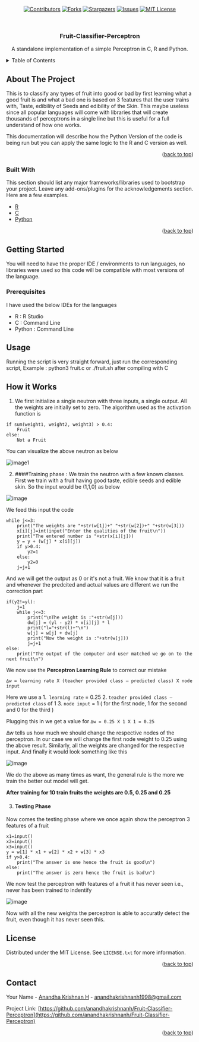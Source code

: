 <div align="center">

[![Contributors][contributors-shield]][contributors-url]
[![Forks][forks-shield]][forks-url]
[![Stargazers][stars-shield]][stars-url]
[![Issues][issues-shield]][issues-url]
[![MIT License][license-shield]][license-url]

</div>


<!-- PROJECT LOGO -->
<br />
<div align="center">

  <h3 align="center">Fruit-Classifier-Perceptron</h3>

  <p align="center">
    A standalone implementation of a simple Perceptron in C, R and Python. 
  </p>
</div>

<!-- TABLE OF CONTENTS -->
<details>
  <summary>Table of Contents</summary>
  <ol>
    <li>
      <a href="#about-the-project">About The Project</a>
      <ul>
        <li><a href="#built-with">Built With</a></li>
      </ul>
    </li>
    <li>
      <a href="#getting-started">Getting Started</a>
      <ul>
        <li><a href="#prerequisites">Prerequisites</a></li>
      </ul>
    </li>
    <li><a href="#usage">Usage</a></li>
    <li><a href="#how-it-works">How it Works</a></li>
    <li><a href="#license">License</a></li>
    <li><a href="#contact">Contact</a></li>
  </ol>
</details>



<!-- ABOUT THE PROJECT -->
## About The Project

This is to classify any types of fruit into good or bad by first learning what a good fruit is and 
what a bad one is based on 3 features that the user trains with, Taste, edibility of Seeds and edibility of the Skin. 
This maybe useless since all popular languages will come with libraries that will create
thousands of perceptrons in a single line but this is useful for a full understand of how one works. 

This documentation will describe how the Python Version of the code is being run but you can apply the 
same logic to the R and C version as well. 

<p align="right">(<a href="#top">back to top</a>)</p>


### Built With

This section should list any major frameworks/libraries used to bootstrap your project. Leave any add-ons/plugins for the acknowledgements section. Here are a few examples.

* [R](https://www.r-project.org/about.html)
* [C](https://en.wikipedia.org/wiki/C_(programming_language))
* [Python](https://www.python.org/)

<p align="right">(<a href="#top">back to top</a>)</p>


<!-- GETTING STARTED -->
## Getting Started

You will need to have the proper IDE / environments to run languages, no libraries were used so 
this code will be compatible with most versions of the language. 

### Prerequisites

I have used the below IDEs for the languages
* R : R Studio
* C : Command Line 
* Python : Command Line

<!-- USAGE EXAMPLES -->
## Usage

Running the script is very straight forward, just run the corresponding script, Example : python3 fruit.c or ./fruit.sh after compiling with C

<!-- USAGE EXAMPLES -->
## How it Works

1. We first initialize a single neutron with three inputs, a single output. All the weights are initially set
to zero. The algorithm used as the activation function is 

```
if sum(weight1, weight2, weight3) > 0.4:
    Fruit 
else:
    Not a Fruit
```

You can visualize the above neutron as below

![image1](https://user-images.githubusercontent.com/42119760/63162100-5ef38100-c03f-11e9-9ee1-82e907170a06.PNG)

2. ####Training phase : We train the neutron with a few known classes. First we train with a fruit having good taste,
edible seeds and edible skin. So the input would be (1,1,0) as below 

![image](https://user-images.githubusercontent.com/42119760/63162583-9151ae00-c040-11e9-95b2-6b546be8bfe8.png)

We feed this input the code 

    while j<=3:  
        print("The weights are "+str(w[1])+" "+str(w[2])+" "+str(w[3]))
        x[i][j]=int(input("Enter the qualities of the fruit\n"))
        print("The entered number is "+str(x[i][j]))
        y = y + (w[j] * x[i][j])
        if y>0.4:
            y2=1
        else:
            y2=0
        j=j+1
 
And we will get the output as 0 or it's not a fruit. We know that it is a fruit and whenever the predcited and 
actual values are different we run the correction part 

    if(y2!=yl):
        j=1
        while j<=3:
            print("\nThe weight is :"+str(w[j]))
            dw[j] = (yl - y2) * x[i][j] * l
            print("l="+str(l)+"\n")
            w[j] = w[j] + dw[j]
            print("Now the weight is :"+str(w[j]))
            j=j+1
    else:
        print("The output of the computer and user matched we go on to the next fruit\n")

We now use the **Perceptron Learning Rule** to correct our mistake 

`∆w = learning rate X (teacher provided class – predicted class) X node input
`

Here we use a 
1.` learning rate` = 0.25
2. `teacher provided class – predicted class` of 1
3. `node input` = 1 ( for the first node, 1 for the second and 0 for the third )

Plugging this in we get a value for `∆w = 0.25 X 1 X 1 = 0.25`

∆w tells us how much we should change the respective nodes of the perceptron. In our case we will change the first node weight to 0.25 using the above result.
Similarly, all the weights are changed for the respective input. And finally it would look something like this

![image](https://user-images.githubusercontent.com/42119760/63163037-e4783080-c041-11e9-8f68-626d0a71d06e.png)

We do the above as many times as want, the general rule is the more we train the better out model will get. 

**After training for 10 train fruits the weights are 0.5, 0.25 and 0.25**

3. #### Testing Phase
Now comes the testing phase where we once again show the perceptron 3 features of a fruit

    x1=input()
    x2=input()
    x3=input()
    y = w[1] * x1 + w[2] * x2 + w[3] * x3 
    if y>0.4:
        print("The answer is one hence the fruit is good\n")
    else:
        print("The answer is zero hence the fruit is bad\n")

We now test the perceptron with features of a fruit it has never seen i.e., never has been trained to indentify

![image](https://user-images.githubusercontent.com/42119760/63163330-ba733e00-c042-11e9-96e7-4aef584cbd29.png)

Now with all the new weights the perceptron is able to accuratly detect the fruit, even though it has never seen this.

<!-- LICENSE -->
## License

Distributed under the MIT License. See `LICENSE.txt` for more information.

<p align="right">(<a href="#top">back to top</a>)</p>



<!-- CONTACT -->
## Contact

Your Name - [Anandha Krishnan H](anandhakrishnanh1998@gmail.com) - anandhakrishnanh1998@gmail.com

Project Link: [https://github.com/anandhakrishnanh/Fruit-Classifier-Perceptron](https://github.com/anandhakrishnanh/Fruit-Classifier-Perceptron)

<p align="right">(<a href="#top">back to top</a>)</p>


<!-- MARKDOWN LINKS & IMAGES -->
<!-- https://www.markdownguide.org/basic-syntax/#reference-style-links -->
[contributors-shield]: https://img.shields.io/github/contributors/anandhakrishnanh/Fruit-Classifier-Perceptron.svg?style=for-the-badge
[contributors-url]: https://github.com/anandhakrishnanh/Fruit-Classifier-Perceptron/graphs/contributors
[forks-shield]: https://img.shields.io/github/forks/anandhakrishnanh/Fruit-Classifier-Perceptron.svg?style=for-the-badge
[forks-url]: https://github.com/anandhakrishnanh/Fruit-Classifier-Perceptron/network/members
[stars-shield]: https://img.shields.io/github/stars/anandhakrishnanh/Fruit-Classifier-Perceptron.svg?style=for-the-badge
[stars-url]: https://github.com/anandhakrishnanh/Fruit-Classifier-Perceptron/stargazers
[issues-shield]: https://img.shields.io/github/issues/anandhakrishnanh/Fruit-Classifier-Perceptron.svg?style=for-the-badge
[issues-url]: https://github.com/anandhakrishnanh/Fruit-Classifier-Perceptron/issues
[license-shield]: https://img.shields.io/github/license/anandhakrishnanh/Fruit-Classifier-Perceptron.svg?style=for-the-badge
[license-url]: https://github.com/anandhakrishnanh/Fruit-Classifier-Perceptron/blob/master/LICENSE.txt

